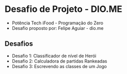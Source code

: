 # Desafio de Projeto - DIO.ME
 * Potência Tech iFood - Programação do Zero
 * Desafio proposto por: Felipe Aguiar - dio.me

## Desafios
+ Desafio 1: Classificador de nível de Herói
+ Desafio 2: Calculadora de partidas Rankeadas
+ Desafio 3: Escrevendo as classes de um Jogo
